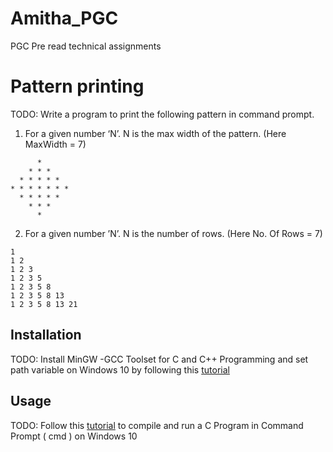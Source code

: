 # Amitha_PGC
PGC Pre read technical assignments 
<snippet>
  <content>
# Pattern printing 
TODO: Write a program to print the following pattern in command prompt.
1. For a given number ‘N’. N is the max width of the pattern.
(Here MaxWidth = 7)
```
      *
    * * *
  * * * * *
* * * * * * *
  * * * * *
    * * *
      *
```      
2. For a given number ’N’. N is the number of rows.
(Here No. Of Rows = 7)
```
1
1 2
1 2 3
1 2 3 5
1 2 3 5 8
1 2 3 5 8 13
1 2 3 5 8 13 21
```
## Installation
TODO: Install MinGW -GCC Toolset for C and C++ Programming and set path variable on Windows 10 by following this [tutorial](https://www.youtube.com/watch?v=guM4XS43m4I)
## Usage
TODO: Follow this [tutorial](https://www.youtube.com/watch?v=zQtCsiaeiIE&vl=en) to compile and run a C Program in Command Prompt ( cmd ) on Windows 10
</content>
</snippet>
